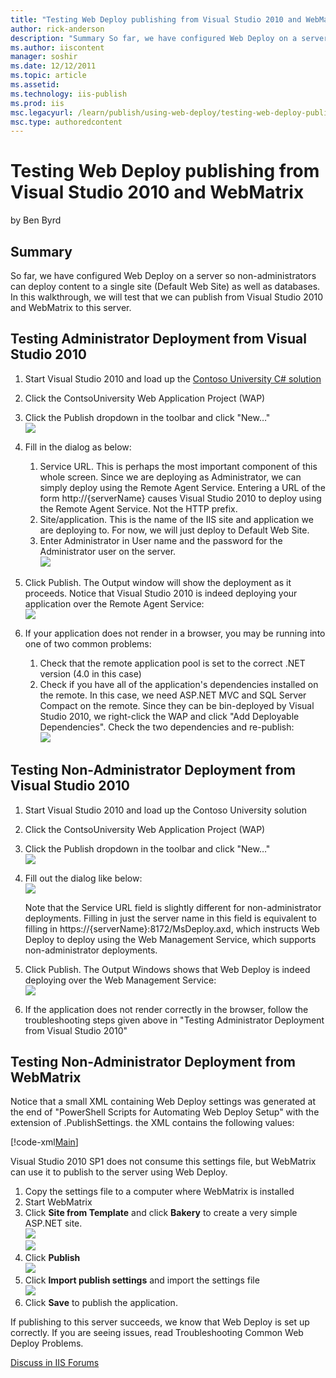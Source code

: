 ```yaml
---
title: "Testing Web Deploy publishing from Visual Studio 2010 and WebMatrix | Microsoft Docs"
author: rick-anderson
description: "Summary So far, we have configured Web Deploy on a server so non-administrators can deploy content to a single site (Default Web Site) as well as databases...."
ms.author: iiscontent
manager: soshir
ms.date: 12/12/2011
ms.topic: article
ms.assetid: 
ms.technology: iis-publish
ms.prod: iis
msc.legacyurl: /learn/publish/using-web-deploy/testing-web-deploy-publishing-from-visual-studio-2010-and-webmatrix
msc.type: authoredcontent
---
```

Testing Web Deploy publishing from Visual Studio 2010 and WebMatrix
====================
by Ben Byrd

## Summary

So far, we have configured Web Deploy on a server so non-administrators can deploy content to a single site (Default Web Site) as well as databases. In this walkthrough, we will test that we can publish from Visual Studio 2010 and WebMatrix to this server.

## Testing Administrator Deployment from Visual Studio 2010

1. Start Visual Studio 2010 and load up the [Contoso University C# solution](https://code.msdn.microsoft.com/ASPNET-MVC-Application-b01a9fe8)
2. Click the ContsoUniversity Web Application Project (WAP)
3. Click the Publish dropdown in the toolbar and click "New…"  
     [![](testing-web-deploy-publishing-from-visual-studio-2010-and-webmatrix/_static/image2.png)](testing-web-deploy-publishing-from-visual-studio-2010-and-webmatrix/_static/image1.png)
4. Fill in the dialog as below: 

    1. Service URL. This is perhaps the most important component of this whole screen. Since we are deploying as Administrator, we can simply deploy using the Remote Agent Service. Entering a URL of the form http://{serverName} causes Visual Studio 2010 to deploy using the Remote Agent Service. Not the HTTP prefix.
    2. Site/application. This is the name of the IIS site and application we are deploying to. For now, we will just deploy to Default Web Site.
    3. Enter Administrator in User name and the password for the Administrator user on the server.   
        [![](testing-web-deploy-publishing-from-visual-studio-2010-and-webmatrix/_static/image4.png)](testing-web-deploy-publishing-from-visual-studio-2010-and-webmatrix/_static/image3.png)
5. Click Publish. The Output window will show the deployment as it proceeds. Notice that Visual Studio 2010 is indeed deploying your application over the Remote Agent Service:  
    [![](testing-web-deploy-publishing-from-visual-studio-2010-and-webmatrix/_static/image6.png)](testing-web-deploy-publishing-from-visual-studio-2010-and-webmatrix/_static/image5.png)
6. If your application does not render in a browser, you may be running into one of two common problems: 

    1. Check that the remote application pool is set to the correct .NET version (4.0 in this case)
    2. Check if you have all of the application's dependencies installed on the remote. In this case, we need ASP.NET MVC and SQL Server Compact on the remote. Since they can be bin-deployed by Visual Studio 2010, we right-click the WAP and click "Add Deployable Dependencies". Check the two dependencies and re-publish:  
        [![](testing-web-deploy-publishing-from-visual-studio-2010-and-webmatrix/_static/image8.png)](testing-web-deploy-publishing-from-visual-studio-2010-and-webmatrix/_static/image7.png)

## Testing Non-Administrator Deployment from Visual Studio 2010

1. Start Visual Studio 2010 and load up the Contoso University solution
2. Click the ContsoUniversity Web Application Project (WAP)
3. Click the Publish dropdown in the toolbar and click "New…"  
    [![](testing-web-deploy-publishing-from-visual-studio-2010-and-webmatrix/_static/image10.png)](testing-web-deploy-publishing-from-visual-studio-2010-and-webmatrix/_static/image9.png)
4. Fill out the dialog like below:  
    [![](testing-web-deploy-publishing-from-visual-studio-2010-and-webmatrix/_static/image12.png)](testing-web-deploy-publishing-from-visual-studio-2010-and-webmatrix/_static/image11.png)

    Note that the Service URL field is slightly different for non-administrator deployments. Filling in just the server name in this field is equivalent to filling in https://{serverName}:8172/MsDeploy.axd, which instructs Web Deploy to deploy using the Web Management Service, which supports non-administrator deployments.
5. Click Publish. The Output Windows shows that Web Deploy is indeed deploying over the Web Management Service:  
    [![](testing-web-deploy-publishing-from-visual-studio-2010-and-webmatrix/_static/image14.png)](testing-web-deploy-publishing-from-visual-studio-2010-and-webmatrix/_static/image13.png)
6. If the application does not render correctly in the browser, follow the troubleshooting steps given above in "Testing Administrator Deployment from Visual Studio 2010"

## Testing Non-Administrator Deployment from WebMatrix

Notice that a small XML containing Web Deploy settings was generated at the end of "PowerShell Scripts for Automating Web Deploy Setup" with the extension of .PublishSettings. the XML contains the following values:

[!code-xml[Main](testing-web-deploy-publishing-from-visual-studio-2010-and-webmatrix/samples/sample1.xml)]

Visual Studio 2010 SP1 does not consume this settings file, but WebMatrix can use it to publish to the server using Web Deploy.

1. Copy the settings file to a computer where WebMatrix is installed
2. Start WebMatrix
3. Click **Site from Template** and click **Bakery** to create a very simple ASP.NET site.   
    [![](testing-web-deploy-publishing-from-visual-studio-2010-and-webmatrix/_static/image16.png)](testing-web-deploy-publishing-from-visual-studio-2010-and-webmatrix/_static/image15.png)  
    [![](testing-web-deploy-publishing-from-visual-studio-2010-and-webmatrix/_static/testing-web-deploy-publishing-from-visual-studio-2010-and-webmatrix-1080-image82.jpeg)](testing-web-deploy-publishing-from-visual-studio-2010-and-webmatrix/_static/testing-web-deploy-publishing-from-visual-studio-2010-and-webmatrix-1080-image81.jpeg)
4. Click **Publish   
[![](testing-web-deploy-publishing-from-visual-studio-2010-and-webmatrix/_static/image18.png)](testing-web-deploy-publishing-from-visual-studio-2010-and-webmatrix/_static/image17.png)**
5. Click **Import publish settings** and import the settings file   
    [![](testing-web-deploy-publishing-from-visual-studio-2010-and-webmatrix/_static/image20.png)](testing-web-deploy-publishing-from-visual-studio-2010-and-webmatrix/_static/image19.png)
6. Click **Save** to publish the application.

If publishing to this server succeeds, we know that Web Deploy is set up correctly. If you are seeing issues, read Troubleshooting Common Web Deploy Problems.
  
  
[Discuss in IIS Forums](https://forums.iis.net/1144.aspx)